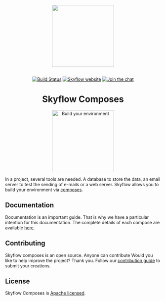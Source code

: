 <div align="center">
    <a href="https://skyflow.io">
        <img width="200" src="https://skyflow.io/logos/skyflow/skyflow-primary.svg">
    </a>
    <br>
    <br>

[![Build Status](https://travis-ci.org/skyflow-io/Composes.svg?branch=master)](https://travis-ci.org/skyflow-io/Composes)
[![Skyflow website](https://skyflow.io/badges/skyflow/site.svg)][docs-website-url]
[![Join the chat](https://skyflow.io/badges/skyflow/slack.svg)][slack-url]
</div>

<h1 align="center">Skyflow Composes</h1>

<p align="center">
    <img width="200" src="https://skyflow.io/images/homepage/build-environment.svg" alt="Build your environment">
</p>

In a project, several tools are needed. A database to store the data, an email server to test the sending of e-mails or a web server. Skyflow allows you to build your environment via [composes][docs-website-url]. 

## Documentation

Documentation is an important guide. That is why we have a particular intention for this documentation.
The complete details of each compose are available [here][docs-website-url]. 

## Contributing

Skyflow composes is an open source. Anyone can contribute
Would you like to help improve the project? Thank you. Follow our [contribution guide][docs-contribution-url] to submit your creations. 

## License

Skyflow Composes is [Apache licensed](LICENSE).

[docs-website-url]: https://skyflow.io/docs/composes
[docs-contribution-url]: https://skyflow.io/docs/contribution/composes
[slack-url]: https://join.slack.com/t/skyflow-cli/shared_invite/enQtNDg4MDIyODQ3Njg0LWYwMTUxZGM3NmQ3MGJhZTA3MDAzNTcwYWM2MzFjNzZmNzAzOWUxZjQ1YTkwMjVkNzU1NjUyMmM2Yjc1ZDI3NzQ